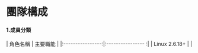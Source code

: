# 團隊構成
#### 1.成員分類
| 角色名稱          | 主要職能                                           |
|:----------------:|:----------------                                 :|
| Linux 2.6.18+    |    |
